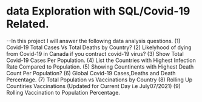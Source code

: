 # data Exploration with SQL/Covid-19 Related. 
--In this project I will answer the following data analysis questions.
(1) Covid-19 Total Cases Vs Total Deaths by Country?
(2) Likelyhood of dying from Covid-19 in Canada if you contract covid-19 virus?
(3) Show Total Covid-19 Cases Per Population.
(4) List the Countries with Highest Infection Rate Compared to Population.
(5) Showing Countinents with Highest Death Count Per Population?
(6) Global Covid-19 Cases,Deaths and Death Percentage. 
(7) Total Population vs Vaccinations by Country
(8) Rolling Up Countiries Vaccinations (Updated for Current Day i.e July07/2021)
(9) Rolling Vaccination to Population Percentage.
